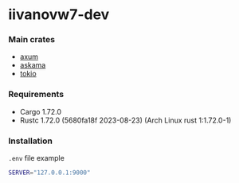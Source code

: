 # iivanovw7-dev

### Main crates

- [axum](https://docs.rs/axum/latest/axum)
- [askama](https://docs.rs/askama/latest/askama)
- [tokio](https://docs.rs/tokio/latest/tokio)

### Requirements

- Cargo 1.72.0
- Rustc 1.72.0 (5680fa18f 2023-08-23) (Arch Linux rust 1:1.72.0-1)

### Installation

`.env` file example

```bash
SERVER="127.0.0.1:9000"
```
